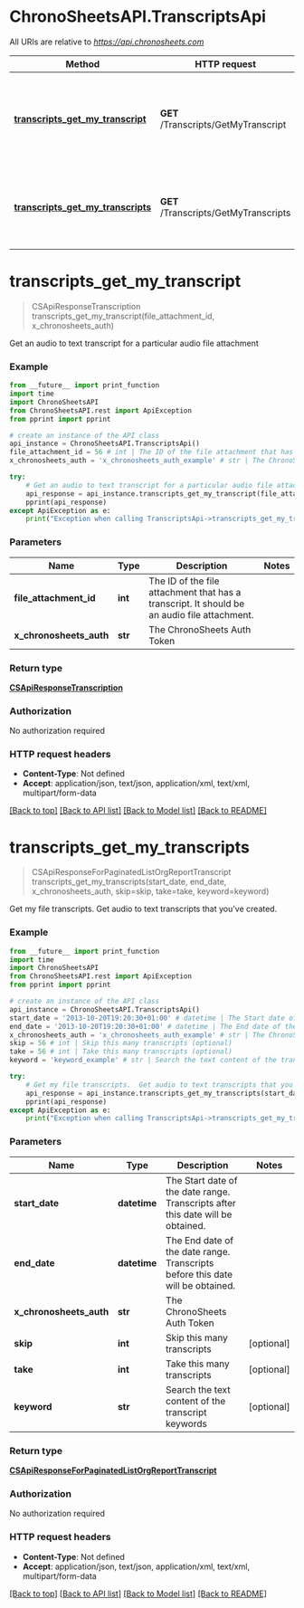 # ChronoSheetsAPI.TranscriptsApi

All URIs are relative to *https://api.chronosheets.com*

Method | HTTP request | Description
------------- | ------------- | -------------
[**transcripts_get_my_transcript**](TranscriptsApi.md#transcripts_get_my_transcript) | **GET** /Transcripts/GetMyTranscript | Get an audio to text transcript for a particular audio file attachment
[**transcripts_get_my_transcripts**](TranscriptsApi.md#transcripts_get_my_transcripts) | **GET** /Transcripts/GetMyTranscripts | Get my file transcripts.  Get audio to text transcripts that you&#39;ve created.


# **transcripts_get_my_transcript**
> CSApiResponseTranscription transcripts_get_my_transcript(file_attachment_id, x_chronosheets_auth)

Get an audio to text transcript for a particular audio file attachment

### Example
```python
from __future__ import print_function
import time
import ChronoSheetsAPI
from ChronoSheetsAPI.rest import ApiException
from pprint import pprint

# create an instance of the API class
api_instance = ChronoSheetsAPI.TranscriptsApi()
file_attachment_id = 56 # int | The ID of the file attachment that has a transcript.  It should be an audio file attachment.
x_chronosheets_auth = 'x_chronosheets_auth_example' # str | The ChronoSheets Auth Token

try:
    # Get an audio to text transcript for a particular audio file attachment
    api_response = api_instance.transcripts_get_my_transcript(file_attachment_id, x_chronosheets_auth)
    pprint(api_response)
except ApiException as e:
    print("Exception when calling TranscriptsApi->transcripts_get_my_transcript: %s\n" % e)
```

### Parameters

Name | Type | Description  | Notes
------------- | ------------- | ------------- | -------------
 **file_attachment_id** | **int**| The ID of the file attachment that has a transcript.  It should be an audio file attachment. | 
 **x_chronosheets_auth** | **str**| The ChronoSheets Auth Token | 

### Return type

[**CSApiResponseTranscription**](CSApiResponseTranscription.md)

### Authorization

No authorization required

### HTTP request headers

 - **Content-Type**: Not defined
 - **Accept**: application/json, text/json, application/xml, text/xml, multipart/form-data

[[Back to top]](#) [[Back to API list]](../README.md#documentation-for-api-endpoints) [[Back to Model list]](../README.md#documentation-for-models) [[Back to README]](../README.md)

# **transcripts_get_my_transcripts**
> CSApiResponseForPaginatedListOrgReportTranscript transcripts_get_my_transcripts(start_date, end_date, x_chronosheets_auth, skip=skip, take=take, keyword=keyword)

Get my file transcripts.  Get audio to text transcripts that you've created.

### Example
```python
from __future__ import print_function
import time
import ChronoSheetsAPI
from ChronoSheetsAPI.rest import ApiException
from pprint import pprint

# create an instance of the API class
api_instance = ChronoSheetsAPI.TranscriptsApi()
start_date = '2013-10-20T19:20:30+01:00' # datetime | The Start date of the date range.  Transcripts after this date will be obtained.
end_date = '2013-10-20T19:20:30+01:00' # datetime | The End date of the date range.  Transcripts before this date will be obtained.
x_chronosheets_auth = 'x_chronosheets_auth_example' # str | The ChronoSheets Auth Token
skip = 56 # int | Skip this many transcripts (optional)
take = 56 # int | Take this many transcripts (optional)
keyword = 'keyword_example' # str | Search the text content of the transcript keywords (optional)

try:
    # Get my file transcripts.  Get audio to text transcripts that you've created.
    api_response = api_instance.transcripts_get_my_transcripts(start_date, end_date, x_chronosheets_auth, skip=skip, take=take, keyword=keyword)
    pprint(api_response)
except ApiException as e:
    print("Exception when calling TranscriptsApi->transcripts_get_my_transcripts: %s\n" % e)
```

### Parameters

Name | Type | Description  | Notes
------------- | ------------- | ------------- | -------------
 **start_date** | **datetime**| The Start date of the date range.  Transcripts after this date will be obtained. | 
 **end_date** | **datetime**| The End date of the date range.  Transcripts before this date will be obtained. | 
 **x_chronosheets_auth** | **str**| The ChronoSheets Auth Token | 
 **skip** | **int**| Skip this many transcripts | [optional] 
 **take** | **int**| Take this many transcripts | [optional] 
 **keyword** | **str**| Search the text content of the transcript keywords | [optional] 

### Return type

[**CSApiResponseForPaginatedListOrgReportTranscript**](CSApiResponseForPaginatedListOrgReportTranscript.md)

### Authorization

No authorization required

### HTTP request headers

 - **Content-Type**: Not defined
 - **Accept**: application/json, text/json, application/xml, text/xml, multipart/form-data

[[Back to top]](#) [[Back to API list]](../README.md#documentation-for-api-endpoints) [[Back to Model list]](../README.md#documentation-for-models) [[Back to README]](../README.md)

